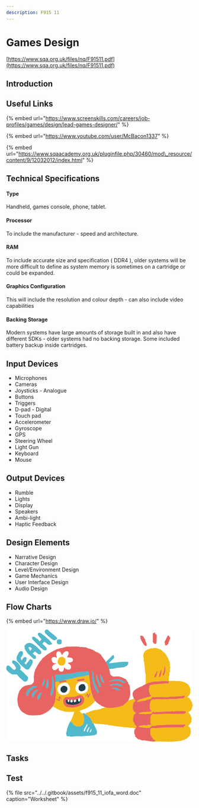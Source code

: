 ```yaml
---
description: F915 11
---
```


# Games Design

[https://www.sqa.org.uk/files/nq/F91511.pdf](https://www.sqa.org.uk/files/nq/F91511.pdf)

## Introduction

## Useful Links

{% embed url="https://www.screenskills.com/careers/job-profiles/games/design/lead-games-designer/" %}



{% embed url="https://www.youtube.com/user/McBacon1337" %}

{% embed url="https://www.sqaacademy.org.uk/pluginfile.php/30460/mod\_resource/content/9/12032012/index.html" %}



## Technical Specifications

#### Type

Handheld, games console, phone, tablet.

#### Processor

To include the manufacturer - speed and architecture.

#### RAM

To include accurate  size and specification \( DDR4 \), older systems will be more difficult to define as system memory is sometimes on a cartridge or could be expanded.

#### Graphics Configuration

This will include the resolution and colour depth - can also include video capabilities

#### Backing Storage

Modern systems have large amounts of storage built in and also have different SDKs - older systems had no backing storage. Some included battery backup inside cartridges.

## Input Devices

* Microphones
* Cameras
* Joysticks - Analogue
* Buttons
* Triggers
* D-pad - Digital
* Touch pad
* Accelerometer
* Gyroscope
* GPS
* Steering Wheel
* Light Gun
* Keyboard
* Mouse

## Output Devices

* Rumble
* Lights
* Display
* Speakers
* Ambi-light
* Haptic Feedback

## Design Elements

* Narrative Design
* Character Design
* Level/Environment Design
* Game Mechanics
* User Interface Design
* Audio Design

## Flow Charts

{% embed url="https://www.draw.io/" %}

![](../../.gitbook/assets/image%20%2814%29.png)



## Tasks

## Test

{% file src="../../.gitbook/assets/f915\_11\_iofa\_word.doc" caption="Worksheet" %}



